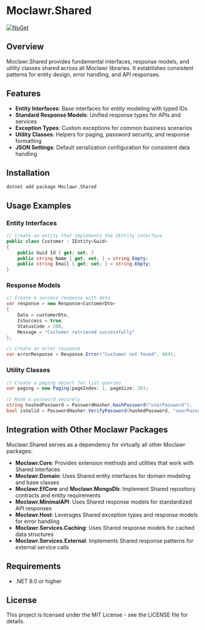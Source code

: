 # Moclawr.Shared

[![NuGet](https://img.shields.io/nuget/v/Moclawr.Shared.svg)](https://www.nuget.org/packages/Moclawr.Shared/)

## Overview

Moclawr.Shared provides fundamental interfaces, response models, and utility classes shared across all Moclawr libraries. It establishes consistent patterns for entity design, error handling, and API responses.

## Features

- **Entity Interfaces**: Base interfaces for entity modeling with typed IDs
- **Standard Response Models**: Unified response types for APIs and services
- **Exception Types**: Custom exceptions for common business scenarios
- **Utility Classes**: Helpers for paging, password security, and response formatting
- **JSON Settings**: Default serialization configuration for consistent data handling

## Installation

```shell
dotnet add package Moclawr.Shared
```

## Usage Examples

### Entity Interfaces

```csharp
// Create an entity that implements the IEntity interface
public class Customer : IEntity<Guid>
{
    public Guid Id { get; set; }
    public string Name { get; set; } = string.Empty;
    public string Email { get; set; } = string.Empty;
}
```

### Response Models

```csharp
// Create a success response with data
var response = new Response<CustomerDto>
{
    Data = customerDto,
    IsSuccess = true,
    StatusCode = 200,
    Message = "Customer retrieved successfully"
};

// Create an error response
var errorResponse = Response.Error("Customer not found", 404);
```

### Utility Classes

```csharp
// Create a paging object for list queries
var paging = new Paging(pageIndex: 1, pageSize: 20);

// Hash a password securely
string hashedPassword = PasswordHasher.HashPassword("userPassword");
bool isValid = PasswordHasher.VerifyPassword(hashedPassword, "userPassword");
```

## Integration with Other Moclawr Packages

Moclawr.Shared serves as a dependency for virtually all other Moclawr packages:

- **Moclawr.Core**: Provides extension methods and utilities that work with Shared interfaces
- **Moclawr.Domain**: Uses Shared entity interfaces for domain modeling and base classes
- **Moclawr.EfCore** and **Moclawr.MongoDb**: Implement Shared repository contracts and entity requirements
- **Moclawr.MinimalAPI**: Uses Shared response models for standardized API responses
- **Moclawr.Host**: Leverages Shared exception types and response models for error handling
- **Moclawr.Services.Caching**: Uses Shared response models for cached data structures
- **Moclawr.Services.External**: Implements Shared response patterns for external service calls

## Requirements

- .NET 9.0 or higher

## License

This project is licensed under the MIT License - see the LICENSE file for details.
